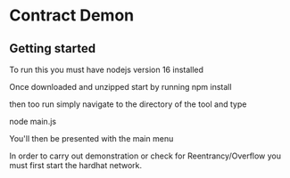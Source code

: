 # Contract Demon

## Getting started

To run this you must have nodejs version 16 installed

Once downloaded and unzipped start by running npm install

then too run simply navigate to the directory of the tool and type

node main.js

You'll then be presented with the main menu

In order to carry out demonstration or check for Reentrancy/Overflow you must first start the hardhat network.

